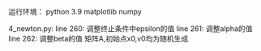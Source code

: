 运行环境：
    python 3.9
    matplotlib
    numpy

4_newton.py:
    line 260: 调整终止条件中epsilon的值
    line 261: 调整alpha的值
    line 262: 调整beta的值
    矩阵A,初始点x0,v0均为随机生成
